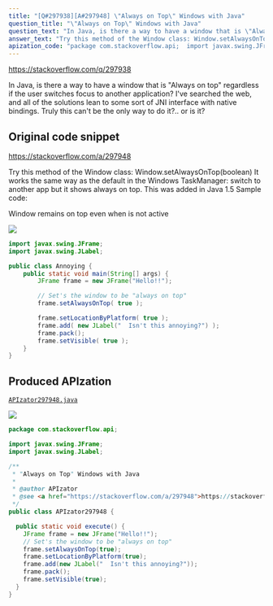 ```yaml
---
title: "[Q#297938][A#297948] \"Always on Top\" Windows with Java"
question_title: "\"Always on Top\" Windows with Java"
question_text: "In Java, is there a way to have a window that is \"Always on top\" regardless if the user switches focus to another application?  I've searched the web, and all of the solutions lean to some sort of JNI interface with native bindings.  Truly this can't be the only way to do it?.. or is it?"
answer_text: "Try this method of the Window class: Window.setAlwaysOnTop(boolean) It works the same way as the default in the Windows TaskManager: switch to another app but it shows always on top. This was added in Java 1.5 Sample code:  Window remains on top even when is not active"
apization_code: "package com.stackoverflow.api;  import javax.swing.JFrame; import javax.swing.JLabel;  /**  * \"Always on Top\" Windows with Java  *  * @author APIzator  * @see <a href=\"https://stackoverflow.com/a/297948\">https://stackoverflow.com/a/297948</a>  */ public class APIzator297948 {    public static void execute() {     JFrame frame = new JFrame(\"Hello!!\");     // Set's the window to be \"always on top\"     frame.setAlwaysOnTop(true);     frame.setLocationByPlatform(true);     frame.add(new JLabel(\"  Isn't this annoying?\"));     frame.pack();     frame.setVisible(true);   } }"
---
```


https://stackoverflow.com/q/297938

In Java, is there a way to have a window that is &quot;Always on top&quot; regardless if the user switches focus to another application?  I&#x27;ve searched the web, and all of the solutions lean to some sort of JNI interface with native bindings.  Truly this can&#x27;t be the only way to do it?.. or is it?



## Original code snippet

https://stackoverflow.com/a/297948

Try this method of the Window class:
Window.setAlwaysOnTop(boolean)
It works the same way as the default in the Windows TaskManager: switch to another app but it shows always on top.
This was added in Java 1.5
Sample code:

Window remains on top even when is not active

<div class="code-logo"><img src="/stackoverflow.png" /></div>

```java
import javax.swing.JFrame;
import javax.swing.JLabel;

public class Annoying {
    public static void main(String[] args) {
        JFrame frame = new JFrame("Hello!!");

        // Set's the window to be "always on top"
        frame.setAlwaysOnTop( true );

        frame.setLocationByPlatform( true );
        frame.add( new JLabel("  Isn't this annoying?") );
        frame.pack();
        frame.setVisible( true );
    }
}
```

## Produced APIzation

[`APIzator297948.java`](https://github.com/blind-papers/apization-temp-data/raw/main/search/APIzator297948.java)

<div class="code-logo"><img src="/apizator.png" /></div>

```java
package com.stackoverflow.api;

import javax.swing.JFrame;
import javax.swing.JLabel;

/**
 * "Always on Top" Windows with Java
 *
 * @author APIzator
 * @see <a href="https://stackoverflow.com/a/297948">https://stackoverflow.com/a/297948</a>
 */
public class APIzator297948 {

  public static void execute() {
    JFrame frame = new JFrame("Hello!!");
    // Set's the window to be "always on top"
    frame.setAlwaysOnTop(true);
    frame.setLocationByPlatform(true);
    frame.add(new JLabel("  Isn't this annoying?"));
    frame.pack();
    frame.setVisible(true);
  }
}

```